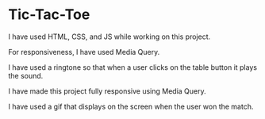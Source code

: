 # Tic-Tac-Toe
I have used HTML, CSS, and JS while working on this project.

For responsiveness, I have used Media Query.

I have used a ringtone so that when a user clicks on the table button it plays the sound.

I have made this project fully responsive using Media Query.

I have used a gif that displays on the screen when the user won the match.

